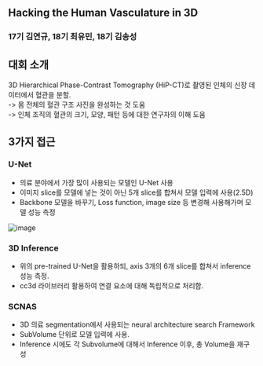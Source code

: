 ## Hacking the Human Vasculature in 3D

### 17기 김연규, 18기 최유민, 18기 김송성

## 대회 소개
3D Hierarchical Phase-Contrast Tomography (HiP-CT)로 촬영된 인체의 신장 데이터에서 혈관을 분할. \
-> 몸 전체의 혈관 구조 사진을 완성하는 것 도움 \
-> 인체 조직의 혈관의 크기, 모양, 패턴 등에 대한 연구자의 이해 도움

## 3가지 접근
### U-Net
- 의료 분야에서 가장 많이 사용되는 모델인 U-Net 사용
- 이미지 slice를 모델에 넣는 것이 아닌 5개 slice를 합쳐서 모델 입력에 사용(2.5D)
- Backbone 모델을 바꾸기, Loss function, image size 등 변경해 사용해가며 모델 성능 측정

![image](https://github.com/KU-BIG/KUBIG_2023_FALL/assets/95427125/6b095c40-73bc-4a54-aa04-aec3e30f507c)


### 3D Inference
- 위의 pre-trained U-Net을 활용하되, axis 3개의 6개 slice를 합쳐서 inference 성능 측정.
- cc3d 라이브러리 활용하여 연결 요소에 대해 독립적으로 처리함.


### SCNAS
- 3D 의료 segmentation에서 사용되는 neural architecture search Framework
- SubVolume 단위로 모델 입력에 사용.
- Inference 시에도 각 Subvolume에 대해서 Inference 이후, 총 Volume을 재구성

